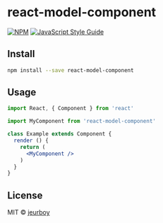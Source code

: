 # react-model-component

> 

[![NPM](https://img.shields.io/npm/v/react-model-component.svg)](https://www.npmjs.com/package/react-model-component) [![JavaScript Style Guide](https://img.shields.io/badge/code_style-standard-brightgreen.svg)](https://standardjs.com)

## Install

```bash
npm install --save react-model-component
```

## Usage

```jsx
import React, { Component } from 'react'

import MyComponent from 'react-model-component'

class Example extends Component {
  render () {
    return (
      <MyComponent />
    )
  }
}
```

## License

MIT © [jeurboy](https://github.com/jeurboy)
